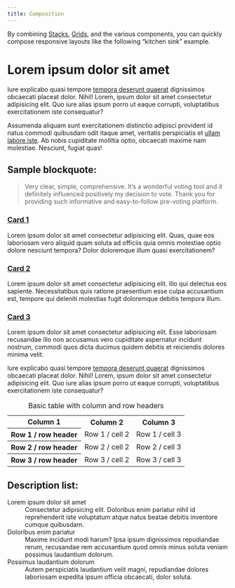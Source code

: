 ```yaml
---
title: Composition
---
```


By combining [Stacks]({{site.basedir}}/components/stack), [Grids]({{site.basedir}}/components/grid), and the various components, you can quickly compose responsive layouts like the following “kitchen sink” example.

<div class="site-resizer">
  <div class="ds-scope">
    <div class="ds-stack">
      <h1>Lorem ipsum dolor sit amet</h1>
      <p>Iure explicabo quasi tempore <a href="#">tempora deserunt quaerat</a> dignissimos obcaecati placeat dolor. Nihil! Lorem, ipsum dolor sit amet consectetur adipisicing elit. Quo iure alias ipsum porro ut eaque corrupti, voluptatibus exercitationem iste consequatur?</p>
      <p>Assumenda aliquam sunt exercitationem distinctio adipisci provident id natus commodi quibusdam odit itaque amet, veritatis perspiciatis et <a href="#">ullam labore iste</a>. Ab nobis cupiditate mollitia optio, obcaecati maxime nam molestiae. Nesciunt, fugiat quas!</p>
      <h2>Sample blockquote:</h2>
      <blockquote>
        Very clear, simple, comprehensive. It’s a wonderful voting tool and it definitely influenced positively my decision to vote. Thank you for providing such informative and easy-to-follow pre-voting platform.
      </blockquote>
      <div class="ds-grid">
        <div class="ds-card">
          <div class="ds-card-body ds-stack">
            <h3><a href="#" class="ds-card-link">Card 1</a></h3>
            <p>Lorem ipsum dolor sit amet consectetur adipisicing elit. Quas, quae eos laboriosam vero aliquid quam soluta ad officiis quia omnis molestiae optio dolore nesciunt tempora? Dolor doloremque illum quasi exercitationem?<p>
          </div>
        </div>
        <div class="ds-card">
          <div class="ds-card-body ds-stack">
            <h3><a href="#" class="ds-card-link">Card 2</a></h3>
            <p>Lorem ipsum dolor sit amet consectetur adipisicing elit. Illo qui delectus eos sapiente. Necessitatibus quis ratione praesentium esse culpa accusantium est, tempore qui deleniti molestias fugit doloremque debitis tempora illum.</p>
          </div>
        </div>
        <div class="ds-card">
          <div class="ds-card-body ds-stack">
            <h3><a href="#" class="ds-card-link">Card 3</a></h3>
            <p>Lorem ipsum dolor sit amet consectetur adipisicing elit. Esse laboriosam recusandae illo non accusamus vero cupiditate aspernatur incidunt nostrum, commodi quos dicta ducimus quidem debitis et reiciendis dolores minima velit.</p>
          </div>
        </div>
      </div>
      <p>Iure explicabo quasi tempore <a href="#">tempora deserunt quaerat</a> dignissimos obcaecati placeat dolor. Nihil! Lorem, ipsum dolor sit amet consectetur adipisicing elit. Quo iure alias ipsum porro ut eaque corrupti, voluptatibus exercitationem iste consequatur?</p>
      <div class="ds-table">
        <table>
          <caption>Basic table with column and row headers</caption>
          <tr>
            <th>Column 1</th>
            <th>Column 2</th>
            <th>Column 3</th>
          </tr>
          <tr>
            <th scope="row">Row 1 / row header</th>
            <td>Row 1 / cell 2</td>
            <td>Row 1 / cell 3</td>
          </tr>
          <tr>
            <th scope="row">Row 2 / row header</th>
            <td>Row 2 / cell 2</td>
            <td>Row 2 / cell 3</td>
          </tr>
          <tr>
            <th scope="row">Row 3 / row header</th>
            <td>Row 3 / cell 2</td>
            <td>Row 3 / cell 3</td>
          </tr>
        </table>
      </div>
      <h2>Description list:</h2>
      <dl>
        <dt>Lorem ipsum dolor sit amet</dt>
        <dd>Consectetur adipisicing elit. Doloribus enim pariatur nihil id reprehenderit iste voluptatum atque natus beatae debitis inventore cumque quibusdam.</dd>
        <dt>Doloribus enim pariatur</dt>
        <dd>Maxime incidunt modi harum? Ipsa ipsum dignissimos repudiandae rerum, recusandae rem accusantium quod omnis minus soluta veniam possimus laudantium dolorum.</dd>
        <dt>Possimus laudantium dolorum</dt>
        <dd>Autem perspiciatis laudantium velit magni, repudiandae dolores laboriosam expedita ipsum officia obcaecati, dolor soluta.</dd>
      </dl>
    </div>
  </div>
</div>


